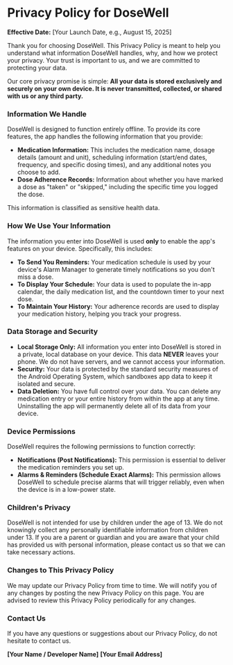# Privacy Policy for DoseWell

**Effective Date:** [Your Launch Date, e.g., August 15, 2025]

Thank you for choosing DoseWell. This Privacy Policy is meant to help you understand what information DoseWell handles, why, and how we protect your privacy. Your trust is important to us, and we are committed to protecting your data.

Our core privacy promise is simple: **All your data is stored exclusively and securely on your own device. It is never transmitted, collected, or shared with us or any third party.**

### Information We Handle

DoseWell is designed to function entirely offline. To provide its core features, the app handles the following information that you provide:

*   **Medication Information:** This includes the medication name, dosage details (amount and unit), scheduling information (start/end dates, frequency, and specific dosing times), and any additional notes you choose to add.
*   **Dose Adherence Records:** Information about whether you have marked a dose as "taken" or "skipped," including the specific time you logged the dose.

This information is classified as sensitive health data.

### How We Use Your Information

The information you enter into DoseWell is used **only** to enable the app's features on your device. Specifically, this includes:

*   **To Send You Reminders:** Your medication schedule is used by your device's Alarm Manager to generate timely notifications so you don't miss a dose.
*   **To Display Your Schedule:** Your data is used to populate the in-app calendar, the daily medication list, and the countdown timer to your next dose.
*   **To Maintain Your History:** Your adherence records are used to display your medication history, helping you track your progress.

### Data Storage and Security

*   **Local Storage Only:** All information you enter into DoseWell is stored in a private, local database on your device. This data **NEVER** leaves your phone. We do not have servers, and we cannot access your information.
*   **Security:** Your data is protected by the standard security measures of the Android Operating System, which sandboxes app data to keep it isolated and secure.
*   **Data Deletion:** You have full control over your data. You can delete any medication entry or your entire history from within the app at any time. Uninstalling the app will permanently delete all of its data from your device.

### Device Permissions

DoseWell requires the following permissions to function correctly:

*   **Notifications (Post Notifications):** This permission is essential to deliver the medication reminders you set up.
*   **Alarms & Reminders (Schedule Exact Alarms):** This permission allows DoseWell to schedule precise alarms that will trigger reliably, even when the device is in a low-power state.

### Children's Privacy

DoseWell is not intended for use by children under the age of 13. We do not knowingly collect any personally identifiable information from children under 13. If you are a parent or guardian and you are aware that your child has provided us with personal information, please contact us so that we can take necessary actions.

### Changes to This Privacy Policy

We may update our Privacy Policy from time to time. We will notify you of any changes by posting the new Privacy Policy on this page. You are advised to review this Privacy Policy periodically for any changes.

### Contact Us

If you have any questions or suggestions about our Privacy Policy, do not hesitate to contact us.

**[Your Name / Developer Name]**
**[Your Email Address]**
